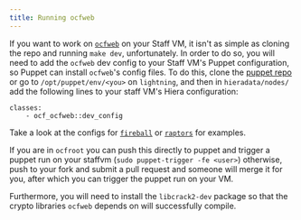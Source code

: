 ```yaml
---
title: Running ocfweb
---
```


If you want to work on [`ocfweb`][0] on your Staff VM, it isn't as
simple as cloning the repo and running `make dev`, unfortunately.
In order to do so, you will need to add the `ocfweb` dev config to
your Staff VM's Puppet configuration, so Puppet can install
`ocfweb`'s config files. To do this, clone the [puppet repo][1] or
go to `/opt/puppet/env/<you>` on `lightning`, and then in
`hieradata/nodes/` add the following lines to your staff VM's Hiera
configuration:

    classes:
        - ocf_ocfweb::dev_config

Take a look at the configs for [`fireball`][2] or [`raptors`][3] for
examples.

If you are in `ocfroot` you can push this directly to puppet and
trigger a puppet run on your staffvm (`sudo puppet-trigger -fe <user>`)
otherwise, push to your fork and submit a pull request and someone will
merge it for you, after which you can trigger the puppet run on your VM.

Furthermore, you will need to install the `libcrack2-dev` package so that
the crypto libraries `ocfweb` depends on will successfully compile.

[0]: https://github.com/ocf/ocfweb
[1]: https://github.com/ocf/puppet
[2]: https://github.com/ocf/puppet/blob/master/hieradata/nodes/fireball.yaml
[3]: https://github.com/ocf/puppet/blob/master/hieradata/nodes/raptors.yaml
